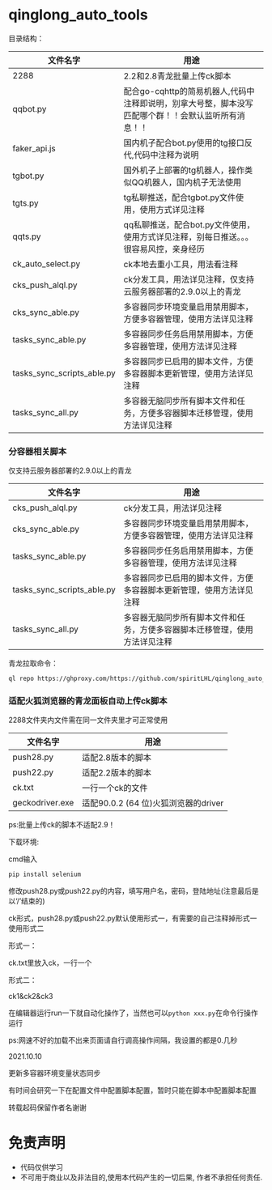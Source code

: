 # qinglong_auto_tools


目录结构：

| 文件名字 | 用途 |
|  ----  | ----  |
| 2288 | 2.2和2.8青龙批量上传ck脚本 |
| qqbot.py | 配合go-cqhttp的简易机器人,代码中注释即说明，别拿大号整，脚本没写匹配哪个群！！会默认监听所有消息！！ |
| faker_api.js | 国内机子配合bot.py使用的tg接口反代,代码中注释为说明 |
| tgbot.py | 国外机子上部署的tg机器人，操作类似QQ机器人，国内机子无法使用|
| tgts.py | tg私聊推送，配合tgbot.py文件使用，使用方式详见注释 |
| qqts.py | qq私聊推送，配合bot.py文件使用，使用方式详见注释，别每日推送。。。很容易风控，亲身经历 |
| ck_auto_select.py | ck本地去重小工具，用法看注释 |  
| cks_push_alql.py | ck分发工具，用法详见注释，仅支持云服务器部署的2.9.0以上的青龙 |
| cks_sync_able.py | 多容器同步环境变量启用禁用脚本，方便多容器管理，使用方法详见注释 |
| tasks_sync_able.py | 多容器同步任务启用禁用脚本，方便多容器管理，使用方法详见注释 |
| tasks_sync_scripts_able.py | 多容器同步已启用的脚本文件，方便多容器脚本更新管理，使用方法详见注释 |
| tasks_sync_all.py | 多容器无脑同步所有脚本文件和任务，方便多容器脚本迁移管理，使用方法详见注释 |

### 分容器相关脚本 

仅支持云服务器部署的2.9.0以上的青龙

| 文件名字 | 用途 |
|  ----  | ----  |
| cks_push_alql.py | ck分发工具，用法详见注释 |
| cks_sync_able.py | 多容器同步环境变量启用禁用脚本，方便多容器管理，使用方法详见注释 |
| tasks_sync_able.py | 多容器同步任务启用禁用脚本，方便多容器管理，使用方法详见注释 |
| tasks_sync_scripts_able.py | 多容器同步已启用的脚本文件，方便多容器脚本更新管理，使用方法详见注释 |
| tasks_sync_all.py | 多容器无脑同步所有脚本文件和任务，方便多容器脚本迁移管理，使用方法详见注释 |

青龙拉取命令：

```bash
ql repo https://ghproxy.com/https://github.com/spiritLHL/qinglong_auto_tools.git "tasks_|cks_"
```

### 适配火狐浏览器的青龙面板自动上传ck脚本

2288文件夹内文件需在同一文件夹里才可正常使用

| 文件名字 | 用途 |
|  ----  | ----  |
| push28.py | 适配2.8版本的脚本 |  
| push22.py | 适配2.2版本的脚本 |  
| ck.txt | 一行一个ck的文件 |   
| geckodriver.exe | 适配90.0.2 (64 位)火狐浏览器的driver |   

ps:批量上传ck的脚本不适配2.9！

下载环境:

cmd输入

```bash
pip install selenium
```

修改push28.py或push22.py的内容，填写用户名，密码，登陆地址(注意最后是以‘/’结束的)

ck形式，push28.py或push22.py默认使用形式一，有需要的自己注释掉形式一使用形式二

形式一：

ck.txt里放入ck，一行一个

形式二：

ck1&ck2&ck3

在编辑器运行run一下就自动化操作了，当然也可以```python xxx.py```在命令行操作运行

ps:网速不好的加载不出来页面请自行调高操作间隔，我设置的都是0.几秒

2021.10.10

更新多容器环境变量状态同步

有时间会研究一下在配置文件中配置脚本配置，暂时只能在脚本中配置脚本配置

转载起码保留作者名谢谢


# 免责声明

* 代码仅供学习
* 不可用于商业以及非法目的,使用本代码产生的一切后果, 作者不承担任何责任.
